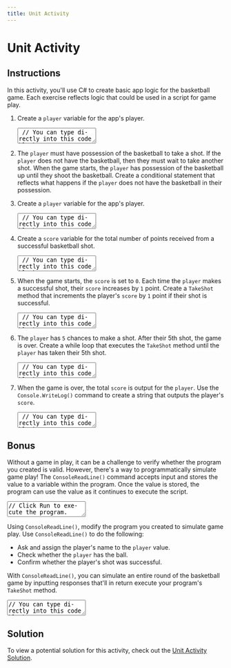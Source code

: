 ```yaml
---
title: Unit Activity
---
```


<link href="//codefence.io/codefence.css" rel="stylesheet">
<script defer type="text/javascript" src="//codefence.io/codefence.js"></script>

# Unit Activity

## Instructions

In this activity, you'll use C# to create basic app logic for the basketball game. Each exercise reflects logic that could be used in a script for game play.

1. Create a `player` variable for the app's player.

    <code-fence lang="cs" heading="Try It">
    <textarea vue-slot="code">
    // You can type directly into this code block
    // Click Run to execute the program.




    </textarea>
    </code-fence>

1. The `player` must have possession of the basketball to take a shot. If the `player` does not have the basketball, then they must wait to take another shot. When the game starts, the `player` has possession of the basketball up until they shoot the basketball. Create a conditional statement that reflects what happens if the `player` does not have the basketball in their possession.

1. Create a `player` variable for the app's player.

    <code-fence lang="cs" heading="Try It">
    <textarea vue-slot="code">
    // You can type directly into this code block
    // Click Run to execute the program.




    </textarea>
    </code-fence>

1. Create a `score` variable for the total number of points received from a successful basketball shot.

    <code-fence lang="cs" heading="Try It">
    <textarea vue-slot="code">
    // You can type directly into this code block
    // Click Run to execute the program.




    </textarea>
    </code-fence>

1. When the game starts, the `score` is set to `0`. Each time the `player` makes a successful shot, their `score` increases by `1` point. Create a `TakeShot` method that increments the player's `score` by `1` point if their shot is successful.

    <code-fence lang="cs" heading="Try It">
    <textarea vue-slot="code">
    // You can type directly into this code block
    // Click Run to execute the program.




    </textarea>
    </code-fence>

1. The `player` has `5` chances to make a shot. After their 5th shot, the game is over. Create a while loop that executes the `TakeShot` method until the `player` has taken their 5th shot.

    <code-fence lang="cs" heading="Try It">
    <textarea vue-slot="code">
    // You can type directly into this code block
    // Click Run to execute the program.




    </textarea>
    </code-fence>

1. When the game is over, the total `score` is output for the `player`. Use the `Console.WriteLog()` command to create a string that outputs the player's `score`.

    <code-fence lang="cs" heading="Try It">
    <textarea vue-slot="code">
    // You can type directly into this code block
    // Click Run to execute the program.
    
    
    
    
    </textarea>
    </code-fence>

## Bonus

Without a game in play, it can be a challenge to verify whether the program you created is valid. However, there's a way to programmatically simulate game play! The `ConsoleReadLine()` command accepts input and stores the value to a variable within the program. Once the value is stored, the program can use the value as it continues to execute the script.

<code-fence lang="cs" heading="ConsoleReadLine() Example">
<textarea vue-slot="code">
// Click Run to execute the program.

// Type your username and press enter
Console.WriteLine("Enter username:");

// Create a string variable and get user input from the keyboard and store it in the variable
string userName = Console.ReadLine();

// Print the value of the variable (userName), which will display the input value
Console.WriteLine("Username is: " + userName);

</textarea>
</code-fence>

Using `ConsoleReadLine()`, modify the program you created to simulate game play. Use `ConsoleReadLine()` to do the following:

- Ask and assign the player's name to the `player` value.
- Check whether the `player` has the ball.
- Confirm whether the player's shot was successful.

With `ConsoleReadLine()`, you can simulate an entire round of the basketball game by inputting responses that'll in return execute your program's `TakeShot` method.

<code-fence lang="cs" heading="Try It">
<textarea vue-slot="code">
// You can type directly into this code block
// Click Run to execute the program.

// Type your username and press enter
Console.WriteLine("Enter username:");

// Create a string variable and get user input from the keyboard and store it in the variable
string userName = Console.ReadLine();

// Print the value of the variable (userName), which will display the input value
Console.WriteLine("Username is: " + userName);

</textarea>
</code-fence>

## Solution

To view a potential solution for this activity, check out the [Unit Activity Solution](link).